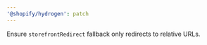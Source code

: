 ```yaml
---
'@shopify/hydrogen': patch
---
```


Ensure `storefrontRedirect` fallback only redirects to relative URLs.
